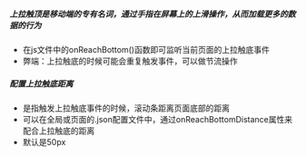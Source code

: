 ##### 上拉触顶是移动端的专有名词，通过手指在屏幕上的上滑操作，从而加载更多的数据的行为
* 在js文件中的onReachBottom()函数即可监听当前页面的上拉触底事件
* 弊端：上拉触底的时候可能会重复触发事件，可以做节流操作

##### 配置上拉触底距离
* 是指触发上拉触底事件的时候，滚动条距离页面底部的距离
* 可以在全局或页面的.json配置文件中，通过onReachBottomDistance属性来配合上拉触底的距离
* 默认是50px